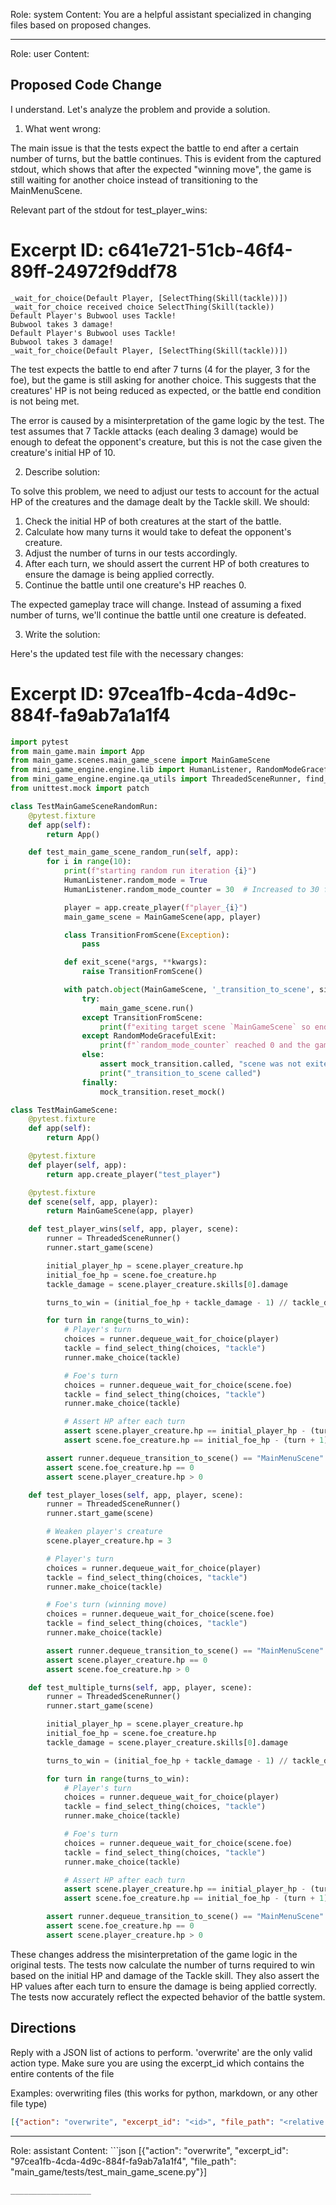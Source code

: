 Role: system
Content: You are a helpful assistant specialized in changing files based on proposed changes.
__________________
Role: user
Content: 
## Proposed Code Change
I understand. Let's analyze the problem and provide a solution.

1. What went wrong:

The main issue is that the tests expect the battle to end after a certain number of turns, but the battle continues. This is evident from the captured stdout, which shows that after the expected "winning move", the game is still waiting for another choice instead of transitioning to the MainMenuScene.

Relevant part of the stdout for test_player_wins:

# Excerpt ID: c641e721-51cb-46f4-89ff-24972f9ddf78
```
_wait_for_choice(Default Player, [SelectThing(Skill(tackle))])
_wait_for_choice received choice SelectThing(Skill(tackle))
Default Player's Bubwool uses Tackle!
Bubwool takes 3 damage!
Default Player's Bubwool uses Tackle!
Bubwool takes 3 damage!
_wait_for_choice(Default Player, [SelectThing(Skill(tackle))])
```

The test expects the battle to end after 7 turns (4 for the player, 3 for the foe), but the game is still asking for another choice. This suggests that the creatures' HP is not being reduced as expected, or the battle end condition is not being met.

The error is caused by a misinterpretation of the game logic by the test. The test assumes that 7 Tackle attacks (each dealing 3 damage) would be enough to defeat the opponent's creature, but this is not the case given the creature's initial HP of 10.

2. Describe solution:

To solve this problem, we need to adjust our tests to account for the actual HP of the creatures and the damage dealt by the Tackle skill. We should:

1. Check the initial HP of both creatures at the start of the battle.
2. Calculate how many turns it would take to defeat the opponent's creature.
3. Adjust the number of turns in our tests accordingly.
4. After each turn, we should assert the current HP of both creatures to ensure the damage is being applied correctly.
5. Continue the battle until one creature's HP reaches 0.

The expected gameplay trace will change. Instead of assuming a fixed number of turns, we'll continue the battle until one creature is defeated.

3. Write the solution:

Here's the updated test file with the necessary changes:

# Excerpt ID: 97cea1fb-4cda-4d9c-884f-fa9ab7a1a1f4
```python main_game/tests/test_main_game_scene.py
import pytest
from main_game.main import App
from main_game.scenes.main_game_scene import MainGameScene
from mini_game_engine.engine.lib import HumanListener, RandomModeGracefulExit, AbstractPlayer
from mini_game_engine.engine.qa_utils import ThreadedSceneRunner, find_select_thing
from unittest.mock import patch

class TestMainGameSceneRandomRun:
    @pytest.fixture
    def app(self):
        return App()

    def test_main_game_scene_random_run(self, app):
        for i in range(10):
            print(f"starting random run iteration {i}")
            HumanListener.random_mode = True
            HumanListener.random_mode_counter = 30  # Increased to 30 for more complex scene

            player = app.create_player(f"player_{i}")
            main_game_scene = MainGameScene(app, player)

            class TransitionFromScene(Exception):
                pass

            def exit_scene(*args, **kwargs):
                raise TransitionFromScene()

            with patch.object(MainGameScene, '_transition_to_scene', side_effect=exit_scene) as mock_transition:
                try:
                    main_game_scene.run()
                except TransitionFromScene:
                    print(f"exiting target scene `MainGameScene` so ending run {i}")
                except RandomModeGracefulExit:
                    print(f"`random_mode_counter` reached 0 and the game did not crash. Ending run {i} gracefully")
                else:
                    assert mock_transition.called, "scene was not exited in an expected manner"
                    print("_transition_to_scene called")
                finally:
                    mock_transition.reset_mock()

class TestMainGameScene:
    @pytest.fixture
    def app(self):
        return App()

    @pytest.fixture
    def player(self, app):
        return app.create_player("test_player")

    @pytest.fixture
    def scene(self, app, player):
        return MainGameScene(app, player)

    def test_player_wins(self, app, player, scene):
        runner = ThreadedSceneRunner()
        runner.start_game(scene)

        initial_player_hp = scene.player_creature.hp
        initial_foe_hp = scene.foe_creature.hp
        tackle_damage = scene.player_creature.skills[0].damage

        turns_to_win = (initial_foe_hp + tackle_damage - 1) // tackle_damage

        for turn in range(turns_to_win):
            # Player's turn
            choices = runner.dequeue_wait_for_choice(player)
            tackle = find_select_thing(choices, "tackle")
            runner.make_choice(tackle)

            # Foe's turn
            choices = runner.dequeue_wait_for_choice(scene.foe)
            tackle = find_select_thing(choices, "tackle")
            runner.make_choice(tackle)

            # Assert HP after each turn
            assert scene.player_creature.hp == initial_player_hp - (turn + 1) * tackle_damage
            assert scene.foe_creature.hp == initial_foe_hp - (turn + 1) * tackle_damage

        assert runner.dequeue_transition_to_scene() == "MainMenuScene"
        assert scene.foe_creature.hp == 0
        assert scene.player_creature.hp > 0

    def test_player_loses(self, app, player, scene):
        runner = ThreadedSceneRunner()
        runner.start_game(scene)

        # Weaken player's creature
        scene.player_creature.hp = 3

        # Player's turn
        choices = runner.dequeue_wait_for_choice(player)
        tackle = find_select_thing(choices, "tackle")
        runner.make_choice(tackle)

        # Foe's turn (winning move)
        choices = runner.dequeue_wait_for_choice(scene.foe)
        tackle = find_select_thing(choices, "tackle")
        runner.make_choice(tackle)

        assert runner.dequeue_transition_to_scene() == "MainMenuScene"
        assert scene.player_creature.hp == 0
        assert scene.foe_creature.hp > 0

    def test_multiple_turns(self, app, player, scene):
        runner = ThreadedSceneRunner()
        runner.start_game(scene)

        initial_player_hp = scene.player_creature.hp
        initial_foe_hp = scene.foe_creature.hp
        tackle_damage = scene.player_creature.skills[0].damage

        turns_to_win = (initial_foe_hp + tackle_damage - 1) // tackle_damage

        for turn in range(turns_to_win):
            # Player's turn
            choices = runner.dequeue_wait_for_choice(player)
            tackle = find_select_thing(choices, "tackle")
            runner.make_choice(tackle)

            # Foe's turn
            choices = runner.dequeue_wait_for_choice(scene.foe)
            tackle = find_select_thing(choices, "tackle")
            runner.make_choice(tackle)

            # Assert HP after each turn
            assert scene.player_creature.hp == initial_player_hp - (turn + 1) * tackle_damage
            assert scene.foe_creature.hp == initial_foe_hp - (turn + 1) * tackle_damage

        assert runner.dequeue_transition_to_scene() == "MainMenuScene"
        assert scene.foe_creature.hp == 0
        assert scene.player_creature.hp > 0
```

These changes address the misinterpretation of the game logic in the original tests. The tests now calculate the number of turns required to win based on the initial HP and damage of the Tackle skill. They also assert the HP values after each turn to ensure the damage is being applied correctly. The tests now accurately reflect the expected behavior of the battle system.

## Directions
Reply with a JSON list of actions to perform. 'overwrite' are the only valid action type. 
Make sure you are using the excerpt_id which contains the entire contents of the file

Examples:
overwriting files (this works for python, markdown, or any other file type)
```json output_example1
[{"action": "overwrite", "excerpt_id": "<id>", "file_path": "<relative file path>"}]
```

__________________
Role: assistant
Content: ```json
[{"action": "overwrite", "excerpt_id": "97cea1fb-4cda-4d9c-884f-fa9ab7a1a1f4", "file_path": "main_game/tests/test_main_game_scene.py"}]
```
__________________
